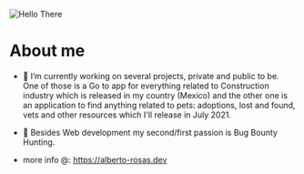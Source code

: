 ![Hello There](https://external-content.duckduckgo.com/iu/?u=http%3A%2F%2Fnerdist.com%2Fwp-content%2Fuploads%2F2017%2F08%2FObi-Wan-Hello-08182017.gif&f=1&nofb=1)


# About me
- 🔭 I’m currently working on several projects, private and public to be. One of those is a Go to app for everything related to Construction industry which is released in my country (Mexico) and the other one is an application to find anything related to pets: adoptions, lost and found, vets and other resources which I'll release in July 2021.
- 🌱 Besides Web development my second/first passion is Bug Bounty Hunting.

- more info @:
https://alberto-rosas.dev
